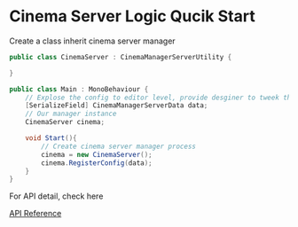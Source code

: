 # Cinema Server Logic Qucik Start

Create a class inherit cinema server manager

```csharp
public class CinemaServer : CinemaManagerServerUtility {

}
```


```csharp
public class Main : MonoBehaviour {
    // Explose the config to editor level, provide desginer to tweek the value
    [SerializeField] CinemaManagerServerData data;
    // Our manager instance
    CinemaServer cinema;

    void Start(){
        // Create cinema server manager process
        cinema = new CinemaServer();
        cinema.RegisterConfig(data);
    }
}
```

For API detail, check here

[API Reference](../../api/Funique.Cinema.ICinemaServerUtility.html)